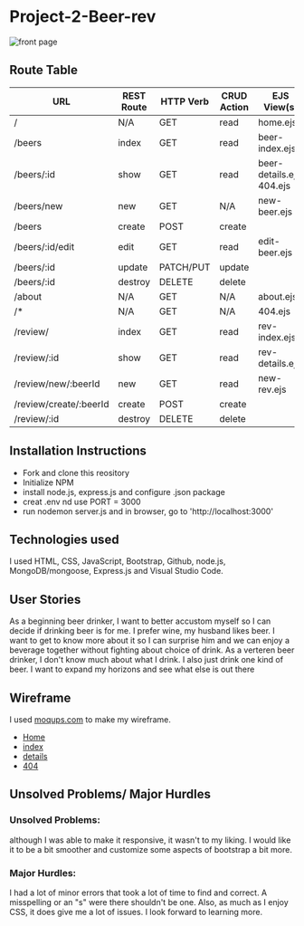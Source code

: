# Project-2-Beer-rev

![front page](assets/rev.png)

Route Table
------------

|       **URL**           | **REST Route** | **HTTP Verb** | **CRUD Action** |   **EJS View(s)**         | **Created Yet?**  |
| ---------------         | -------------- | ------------- | --------------- | ------------------------  | ----------------- |
| /                       | N/A            | GET           | read            | home.ejs                  | YES               |
| /beers                  | index          | GET           | read            | beer-index.ejs            | YES               |
| /beers/:id              | show           | GET           | read            | beer-details.ejs, 404.ejs | YES, NO           |
| /beers/new              | new            | GET           | N/A             | new-beer.ejs              | NO                |
| /beers                  | create         | POST          | create          |                           | NO                |
| /beers/:id/edit         | edit           | GET           | read            | edit-beer.ejs             | NO                |
| /beers/:id              | update         | PATCH/PUT     | update          |                           | NO                |
| /beers/:id              | destroy        | DELETE        | delete          |                           | NO                |
| /about                  | N/A            | GET           | N/A             | about.ejs                 | NO                |
| /*                      | N/A            | GET           | N/A             | 404.ejs                   | NO                |
| /review/	              | index	         | GET	         | read	           | rev-index.ejs	           | NO                |
| /review/:id	            | show	         | GET	         | read	           | rev-details.ejs	         | NO                |
| /review/new/:beerId     | new	           | GET	         | read	           | new-rev.ejs	             | NO                |
| /review/create/:beerId  | create	       | POST	         | create		       |                           | NO                |
| /review/:id	            | destroy	       | DELETE	       | delete		       |                           | NO                |


Installation Instructions
-------------

- Fork and clone this reository
- Initialize NPM
- install node.js, express.js and configure .json package
- creat .env nd use PORT = 3000
- run nodemon server.js and in browser, go to 'http://localhost:3000'


Technologies used
------------

I used HTML, CSS, JavaScript, Bootstrap, Github, node.js, MongoDB/mongoose, Express.js and Visual Studio Code.


User Stories
----------

As a beginning beer drinker, I want to better accustom myself so I can decide if drinking beer is for me.
I prefer wine, my husband likes beer. I want to get to know more about it so I can surprise him and we can enjoy a beverage together without fighting about choice of drink.
As a verteren beer drinker, I don't know much about what I drink. I also just drink one kind of beer. I want to expand my horizons and see what else is out there


Wireframe
---------

I used [moqups.com](https://moqups.com/) to make my wireframe.  

 - [Home](public/assets/Wireframe/home.jpg)
 - [index](public/assets/Wireframe/beer-index.jpg)
 - [details](public/assets/Wireframe/beer-detail.jpg)
 - [404](public/assets/Wireframe/404.jpg)

Unsolved Problems/ Major Hurdles
-------------------------

### Unsolved Problems: 
although I was able to make it responsive, it wasn't to  my liking.  I would like it to be a bit smoother and customize some aspects of bootstrap a bit more.

### Major Hurdles:
I had a lot of minor errors that took a lot of time to find and correct.  A misspelling or an "s" were there shouldn't be one.  Also, as much as I enjoy CSS, it does give me a lot of issues.  I look forward to learning more.
